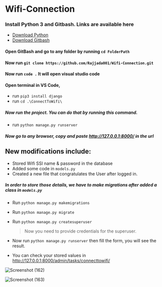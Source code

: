 # Wifi-Connection

### Install Python 3 and Gitbash. Links are available here

- [Download Python](https://www.python.org/downloads/)
- [Download Gitbash](https://git-scm.com/downloads)

#### Open GitBash and go to any folder by running `cd FolderPath`

#### Now run `git clone https://github.com/Rajjada001/Wifi-Connection.git`

#### Now run `code .` It will open visual studio code

#### Open terminal in VS Code,

- run `pip3 install django`
- run `cd .\ConnectToWifi\`

##### Now run the project. You can do that by running this command.

- run `python manage.py runserver`

##### Now go to any browser, copy and paste http://127.0.0.1:8000/ in the url

## New modifications include:

- Stored Wifi SSI name & password in the database
- Added some code in `models.py`
- Created a new file that congratulates the User after logged in.

##### In order to store those details, we have to make migrations after added a class in `models.py`

- Run `python manage.py makemigrations`
- Run `python manage.py migrate`
- Run `python manage.py createsuperuser`

  > Now you need to provide credentials for the superuser.
 

- Now run `python manage.py runserver` then fill the form, you will see the result.
- You can check your stored values in http://127.0.0.1:8000/admin/tasks/connecttowifi/

![Screenshot (162)](https://user-images.githubusercontent.com/56466485/89096212-811e1480-d3f2-11ea-9d04-e5b2bc7cee17.png)

![Screenshot (163)](https://user-images.githubusercontent.com/56466485/89116532-ba1dbe00-d4b2-11ea-9212-82f7277add67.png)
